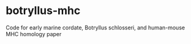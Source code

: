 # botryllus-mhc
Code for early marine cordate, Botryllus schlosseri, and human-mouse MHC homology paper
